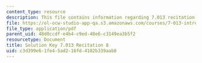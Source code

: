 ```yaml
---
content_type: resource
description: This file contains information regarding 7.013 recitation 8.
file: https://ol-ocw-studio-app-qa.s3.amazonaws.com/courses/7-013-introductory-biology-spring-2013/c3d399e61fe45ad216fd4102b339aab8_MIT7_013S12_RecitatSol_8.pdf
file_type: application/pdf
parent_uid: 48d0ccdf-e4b4-c9ed-48e6-c3149ea3b5f2
resourcetype: Document
title: Solution Key 7.013 Recitation 8
uid: c3d399e6-1fe4-5ad2-16fd-4102b339aab8
---
```

